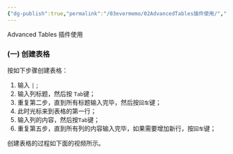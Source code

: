```yaml
---
{"dg-publish":true,"permalink":"/03evermemo/02AdvancedTables插件使用/","dgPassFrontmatter":true,"noteIcon":"","created":"","updated":""}
---
```



Advanced Tables 插件使用

### (一) 创建表格

按如下步骤创建表格：

1.  输入 `|` ;
2.  输入列标题，然后按 `Tab`键；
3.  重复第二步，直到所有标题输入完毕，然后按`回车`键；
4.  此时光标来到表格的第一行；
5.  输入列的内容，然后按`Tab`键；
6.  重复第五步，直到所有列的内容输入完毕，如果需要增加新行，按`回车`键；

创建表格的过程如下面的视频所示。